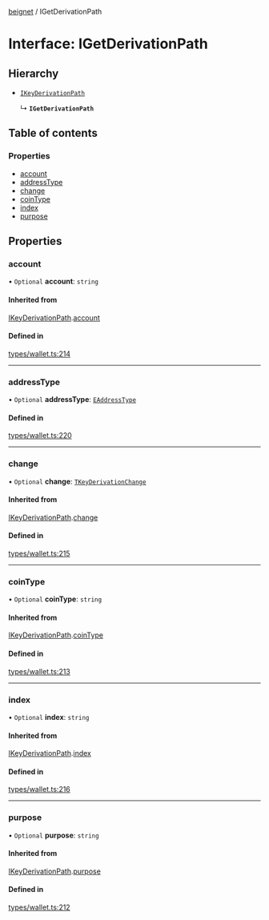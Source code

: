 [beignet](../README.md) / IGetDerivationPath

# Interface: IGetDerivationPath

## Hierarchy

- [`IKeyDerivationPath`](IKeyDerivationPath.md)

  ↳ **`IGetDerivationPath`**

## Table of contents

### Properties

- [account](IGetDerivationPath.md#account)
- [addressType](IGetDerivationPath.md#addresstype)
- [change](IGetDerivationPath.md#change)
- [coinType](IGetDerivationPath.md#cointype)
- [index](IGetDerivationPath.md#index)
- [purpose](IGetDerivationPath.md#purpose)

## Properties

### account

• `Optional` **account**: `string`

#### Inherited from

[IKeyDerivationPath](IKeyDerivationPath.md).[account](IKeyDerivationPath.md#account)

#### Defined in

[types/wallet.ts:214](https://github.com/synonymdev/beignet/blob/e4162f7/src/types/wallet.ts#L214)

___

### addressType

• `Optional` **addressType**: [`EAddressType`](../enums/EAddressType.md)

#### Defined in

[types/wallet.ts:220](https://github.com/synonymdev/beignet/blob/e4162f7/src/types/wallet.ts#L220)

___

### change

• `Optional` **change**: [`TKeyDerivationChange`](../README.md#tkeyderivationchange)

#### Inherited from

[IKeyDerivationPath](IKeyDerivationPath.md).[change](IKeyDerivationPath.md#change)

#### Defined in

[types/wallet.ts:215](https://github.com/synonymdev/beignet/blob/e4162f7/src/types/wallet.ts#L215)

___

### coinType

• `Optional` **coinType**: `string`

#### Inherited from

[IKeyDerivationPath](IKeyDerivationPath.md).[coinType](IKeyDerivationPath.md#cointype)

#### Defined in

[types/wallet.ts:213](https://github.com/synonymdev/beignet/blob/e4162f7/src/types/wallet.ts#L213)

___

### index

• `Optional` **index**: `string`

#### Inherited from

[IKeyDerivationPath](IKeyDerivationPath.md).[index](IKeyDerivationPath.md#index)

#### Defined in

[types/wallet.ts:216](https://github.com/synonymdev/beignet/blob/e4162f7/src/types/wallet.ts#L216)

___

### purpose

• `Optional` **purpose**: `string`

#### Inherited from

[IKeyDerivationPath](IKeyDerivationPath.md).[purpose](IKeyDerivationPath.md#purpose)

#### Defined in

[types/wallet.ts:212](https://github.com/synonymdev/beignet/blob/e4162f7/src/types/wallet.ts#L212)
